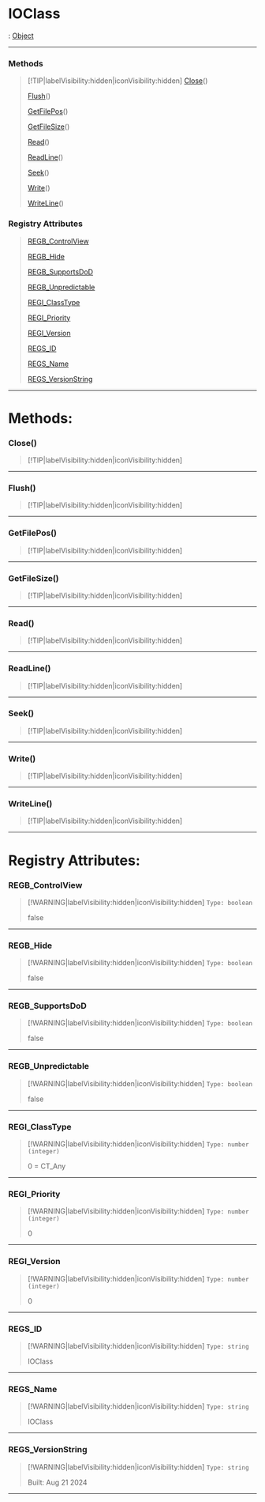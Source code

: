 # IOClass
 : [Object](Object.md)
___
### Methods  
> [!TIP|labelVisibility:hidden|iconVisibility:hidden]
> [Close](#Close)()
>
> [Flush](#Flush)()
>
> [GetFilePos](#GetFilePos)()
>
> [GetFileSize](#GetFileSize)()
>
> [Read](#Read)()
>
> [ReadLine](#ReadLine)()
>
> [Seek](#Seek)()
>
> [Write](#Write)()
>
> [WriteLine](#WriteLine)()
>
### Registry Attributes
> [REGB_ControlView](#REGB_ControlView)
>
> [REGB_Hide](#REGB_Hide)
>
> [REGB_SupportsDoD](#REGB_SupportsDoD)
>
> [REGB_Unpredictable](#REGB_Unpredictable)
>
> [REGI_ClassType](#REGI_ClassType)
>
> [REGI_Priority](#REGI_Priority)
>
> [REGI_Version](#REGI_Version)
>
> [REGS_ID](#REGS_ID)
>
> [REGS_Name](#REGS_Name)
>
> [REGS_VersionString](#REGS_VersionString)
>
___

# Methods: <!-- {docsify-ignore} -->

### Close()
> [!TIP|labelVisibility:hidden|iconVisibility:hidden]
___

### Flush()
> [!TIP|labelVisibility:hidden|iconVisibility:hidden]
___

### GetFilePos()
> [!TIP|labelVisibility:hidden|iconVisibility:hidden]
___

### GetFileSize()
> [!TIP|labelVisibility:hidden|iconVisibility:hidden]
___

### Read()
> [!TIP|labelVisibility:hidden|iconVisibility:hidden]
___

### ReadLine()
> [!TIP|labelVisibility:hidden|iconVisibility:hidden]
___

### Seek()
> [!TIP|labelVisibility:hidden|iconVisibility:hidden]
___

### Write()
> [!TIP|labelVisibility:hidden|iconVisibility:hidden]
___

### WriteLine()
> [!TIP|labelVisibility:hidden|iconVisibility:hidden]
___


# Registry Attributes: <!-- {docsify-ignore} -->

### REGB_ControlView
> [!WARNING|labelVisibility:hidden|iconVisibility:hidden]
> `Type: boolean`
>
> false
>
___

### REGB_Hide
> [!WARNING|labelVisibility:hidden|iconVisibility:hidden]
> `Type: boolean`
>
> false
>
___

### REGB_SupportsDoD
> [!WARNING|labelVisibility:hidden|iconVisibility:hidden]
> `Type: boolean`
>
> false
>
___

### REGB_Unpredictable
> [!WARNING|labelVisibility:hidden|iconVisibility:hidden]
> `Type: boolean`
>
> false
>
___

### REGI_ClassType
> [!WARNING|labelVisibility:hidden|iconVisibility:hidden]
> `Type: number (integer)`
>
> 0 = CT_Any
>
___

### REGI_Priority
> [!WARNING|labelVisibility:hidden|iconVisibility:hidden]
> `Type: number (integer)`
>
> 0
>
___

### REGI_Version
> [!WARNING|labelVisibility:hidden|iconVisibility:hidden]
> `Type: number (integer)`
>
> 0
>
___

### REGS_ID
> [!WARNING|labelVisibility:hidden|iconVisibility:hidden]
> `Type: string`
>
> IOClass
>
___

### REGS_Name
> [!WARNING|labelVisibility:hidden|iconVisibility:hidden]
> `Type: string`
>
> IOClass
>
___

### REGS_VersionString
> [!WARNING|labelVisibility:hidden|iconVisibility:hidden]
> `Type: string`
>
> Built: Aug 21 2024
>
___

